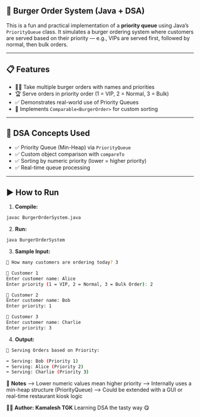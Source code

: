 ## 🍔 Burger Order System (Java + DSA)

This is a fun and practical implementation of a **priority queue** using Java’s `PriorityQueue` class. It simulates a burger ordering system where customers are served based on their priority — e.g., VIPs are served first, followed by normal, then bulk orders.

---

## 📋 Features

- 🙋‍♂️ Take multiple burger orders with names and priorities
- 🏆 Serve orders in priority order (1 = VIP, 2 = Normal, 3 = Bulk)
- ✅ Demonstrates real-world use of Priority Queues
- 🧠 Implements `Comparable<BurgerOrder>` for custom sorting

---

## 🧠 DSA Concepts Used

- ✅ Priority Queue (Min-Heap) via `PriorityQueue`
- ✅ Custom object comparison with `compareTo`
- ✅ Sorting by numeric priority (lower = higher priority)
- ✅ Real-time queue processing

---

## ▶️ How to Run

1. **Compile:**
```bash
javac BurgerOrderSystem.java
```

2. **Run:**
```bash
java BurgerOrderSystem
```

3. **Sample Input:**
```bash
🍔 How many customers are ordering today? 3

👤 Customer 1
Enter customer name: Alice
Enter priority (1 = VIP, 2 = Normal, 3 = Bulk Order): 2

👤 Customer 2
Enter customer name: Bob
Enter priority: 1

👤 Customer 3
Enter customer name: Charlie
Enter priority: 3
```

4. **Output:**
```bash
🍔 Serving Orders based on Priority:

➡️ Serving: Bob (Priority 1)
➡️ Serving: Alice (Priority 2)
➡️ Serving: Charlie (Priority 3)
```

📌 **Notes**
--> Lower numeric values mean higher priority
--> Internally uses a min-heap structure (PriorityQueue)
--> Could be extended with a GUI or real-time restaurant kiosk logic

👨‍💻 **Author:**
**Kamalesh TGK**
Learning DSA the tasty way 😋






